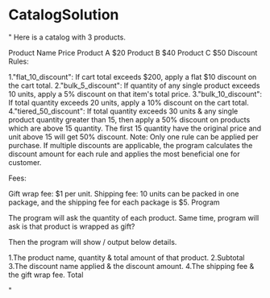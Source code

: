 # CatalogSolution
"
Here is a catalog with 3 products.

Product Name	Price
Product A	$20
Product B	$40
Product C	$50
Discount Rules:

1."flat_10_discount": If cart total exceeds $200, apply a flat $10 discount on the cart total.
2."bulk_5_discount": If quantity of any single product exceeds 10 units, apply a 5% discount on that item's total price.
3."bulk_10_discount": If total quantity exceeds 20 units, apply a 10% discount on the cart total.
4."tiered_50_discount": If total quantity exceeds 30 units & any single product quantity greater than 15, then apply a 50% discount on products which are above  15 quantity. The first 15 quantity have the original price and unit above 15 will get 50% discount.
Note: Only one rule can be applied per purchase. If multiple discounts are applicable, the program calculates the discount amount for each rule and applies the most beneficial one for customer.

Fees:

Gift wrap fee: $1 per unit.
Shipping fee: 10 units can be packed in one package, and the shipping fee for each package is $5.
Program

The program will ask the quantity of each product. Same time, program will ask is that product is wrapped as gift?

Then the program will show / output below details.

1.The product name, quantity & total amount of that product.
2.Subtotal
3.The discount name applied & the discount amount.
4.The shipping fee & the gift wrap fee.
Total

"
